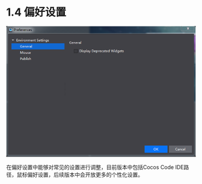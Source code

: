 # 1.4 偏好设置


![Image](res/Image024.png)

在偏好设置中能够对常见的设置进行调整，目前版本中包括Cocos Code IDE路径，鼠标偏好设置，后续版本中会开放更多的个性化设置。
